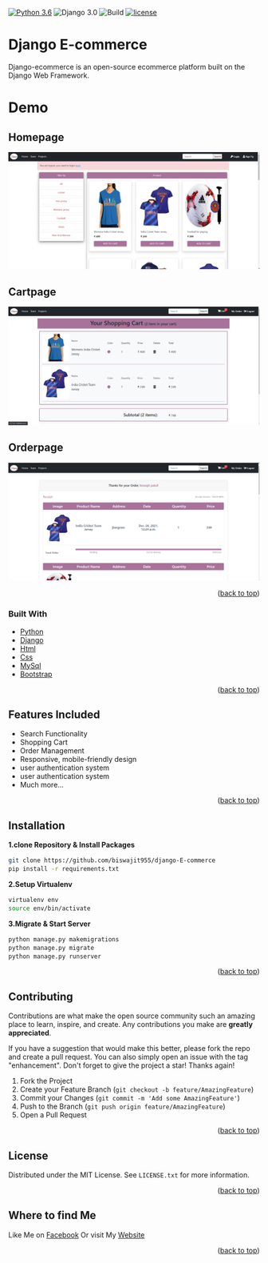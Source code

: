 <div id="top"></div>

[![Python 3.6](https://img.shields.io/badge/python-3.6-yellow.svg)](https://www.python.org/downloads/release/python-360/)
![Django 3.0](https://img.shields.io/badge/Django-3.0-green.svg)
![Build](https://github.com/shyam999/Django-ecommerce/workflows/Build/badge.svg?branch=master)
[![license](https://img.shields.io/github/license/DAVFoundation/captain-n3m0.svg?style=flat-square)](https://github.com/biswajit955/django-E-commerce/blob/main/LIENSE.txt)
# Django E-commerce
Django-ecommerce is an open-source ecommerce platform built on the Django Web Framework.
# Demo
## Homepage
![](Demo/home.png)
## Cartpage
![](Demo/cart.png)
## Orderpage
![](Demo/order.png)

<p align="right">(<a href="#top">back to top</a>)</p>

### Built With

* [Python](https://www.python.org/)
* [Django](https://docs.djangoproject.com/en/4.0/)
* [Html](https://html.com/)
* [Css](https://developer.mozilla.org/en-US/docs/Web/CSS)
* [MySql](https://www.mysql.com/)
* [Bootstrap](https://getbootstrap.com)


<p align="right">(<a href="#top">back to top</a>)</p>

## Features Included
- Search Functionality
- Shopping Cart
- Order Management
- Responsive, mobile-friendly design
- user authentication system
- user authentication system
- Much more...

<p align="right">(<a href="#top">back to top</a>)</p>

## Installation

**1.clone Repository & Install Packages**
```sh
git clone https://github.com/biswajit955/django-E-commerce
pip install -r requirements.txt
```
**2.Setup Virtualenv**
```sh
virtualenv env
source env/bin/activate
```
**3.Migrate & Start Server**
```sh
python manage.py makemigrations
python manage.py migrate
python manage.py runserver
```

<p align="right">(<a href="#top">back to top</a>)</p>

<!-- CONTRIBUTING -->
## Contributing

Contributions are what make the open source community such an amazing place to learn, inspire, and create. Any contributions you make are **greatly appreciated**.

If you have a suggestion that would make this better, please fork the repo and create a pull request. You can also simply open an issue with the tag "enhancement".
Don't forget to give the project a star! Thanks again!

1. Fork the Project
2. Create your Feature Branch (`git checkout -b feature/AmazingFeature`)
3. Commit your Changes (`git commit -m 'Add some AmazingFeature'`)
4. Push to the Branch (`git push origin feature/AmazingFeature`)
5. Open a Pull Request

<p align="right">(<a href="#top">back to top</a>)</p>



<!-- LICENSE -->
## License

Distributed under the MIT License. See `LICENSE.txt` for more information.

<p align="right">(<a href="#top">back to top</a>)</p>


## Where to find Me
Like Me on [Facebook](https://www.facebook.com/biswajit.paloi.987/)
Or visit My [Website](https://github.com/biswajit955)

<p align="right">(<a href="#top">back to top</a>)</p>
